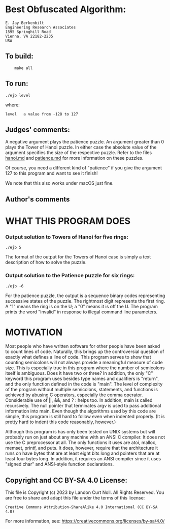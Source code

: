 # Best Obfuscated Algorithm:

	E. Jay Berkenbilt
	Engineering Research Associates
	1595 Springhill Road
	Vienna, VA 22182-2235
	USA

## To build:

        make all

## To run:

	./ejb level

where:

	level   a value from -128 to 127

## Judges' comments:

A negative argument plays the patience puzzle.  An argument
greater than 0 plays the Tower of Hanoi puzzle.  In either case
the absolute value of the argument specifies the size of the
respective puzzle.  Refer to the files [hanoi.md](hanoi.md) and
[patience.md](patience.md) for more information on these puzzles.

Of course, you need a different kind of "patience" if you give
the argument 127 to this program and want to see it finish!

We note that this also works under macOS just fine.

## Author's comments

WHAT THIS PROGRAM DOES
======================

### Output solution to Towers of Hanoi for five rings:

	./ejb 5			

The format of the output for the Towers of Hanoi case is simply a
text description of how to solve the puzzle.

### Output solution to the Patience puzzle for six rings:


	./ejb -6	


For the patience puzzle, the output is a sequence binary codes representing
successive states of the puzzle.  The rightmost digit represents the first ring.
A "1" means the ring is on the U; a "0" means it is off the U.  The program
prints the word "Invalid" in response to illegal command line parameters.


MOTIVATION
==========

Most people who have written software for other people have been
asked to count lines of code.  Naturally, this brings up the
controversial question of exactly what defines a line of code.
This program serves to show that counting semicolons will not
always provide a meaningful measure of code size.  This is
especially true in this program where the number of semicolons
itself is ambiguous.  Does it have two or three?  In addition, the
only "C" keyword this program uses besides type names and
qualifiers is "return", and the only function defined in the code
is "main".  The level of complexity of the program without multiple
semicolons, statements, and functions is achieved by abusing C
operators, especially the comma operator.  Considerable use of ||,
&&, and ? : helps too.  In addition, main is called recursively.
The null pointer that terminates argv is used to pass additional
information into main.  Even though the algorithms used by this
code are simple, this program is still hard to follow even when
indented properly.  (It is pretty hard to indent this code
reasonably, however.)

Although this program is has only been tested on UNIX systems but
will probably run on just about any machine with an ANSI C
compiler.  It does not use the C preprocessor at all.  The only
functions it uses are atoi, malloc, memset, printf, and puts.  It
does, however, require that the architecture it runs on have bytes
that are at least eight bits long and pointers that are at least
four bytes long.  In addition, it requires an ANSI compiler since
it uses "signed char" and ANSI-style function declarations.

## Copyright and CC BY-SA 4.0 License:

This file is Copyright (c) 2023 by Landon Curt Noll.  All Rights Reserved.
You are free to share and adapt this file under the terms of this license:

    Creative Commons Attribution-ShareAlike 4.0 International (CC BY-SA 4.0)

For more information, see: https://creativecommons.org/licenses/by-sa/4.0/
